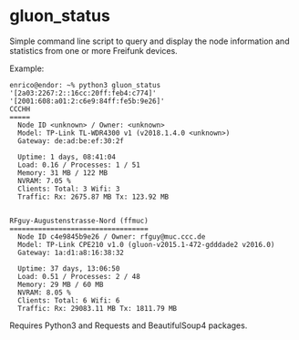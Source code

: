 # gluon_status

Simple command line script to query and display the node information and statistics
from one or more Freifunk devices.

Example:
```
enrico@endor: ~% python3 gluon_status '[2a03:2267:2::16cc:20ff:feb4:c774]' '[2001:608:a01:2:c6e9:84ff:fe5b:9e26]'
CCCHH
=====
  Node ID <unknown> / Owner: <unknown>
  Model: TP-Link TL-WDR4300 v1 (v2018.1.4.0 <unknown>)
  Gateway: de:ad:be:ef:30:2f

  Uptime: 1 days, 08:41:04
  Load: 0.16 / Processes: 1 / 51
  Memory: 31 MB / 122 MB
  NVRAM: 7.05 %
  Clients: Total: 3 Wifi: 3
  Traffic: Rx: 2675.87 MB Tx: 123.92 MB


RFguy-Augustenstrasse-Nord (ffmuc)
==================================
  Node ID c4e9845b9e26 / Owner: rfguy@muc.ccc.de
  Model: TP-Link CPE210 v1.0 (gluon-v2015.1-472-gdddade2 v2016.0)
  Gateway: 1a:d1:a8:16:38:32

  Uptime: 37 days, 13:06:50
  Load: 0.51 / Processes: 2 / 48
  Memory: 29 MB / 60 MB
  NVRAM: 8.05 %
  Clients: Total: 6 Wifi: 6
  Traffic: Rx: 29083.11 MB Tx: 1811.79 MB
```

Requires Python3 and Requests and BeautifulSoup4 packages.
